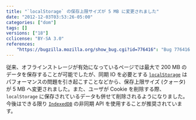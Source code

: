 ```yaml
---
title: "`localStorage` の保存上限サイズが 5 MB に変更されました"
date: "2012-12-03T03:53:26-05:00"
categories: ["dom"]
tags: []
versions: ["18"]
cclicense: "BY-SA 3.0"
references:
    "https://bugzilla.mozilla.org/show_bug.cgi?id=776416": "Bug 776416 – Remove exceptions to 5MB quota rule in localStorage"
---
```

従来、オフラインストレージが有効になっているページでは最大で 200 MB のデータを保存することが可能でしたが、同期 IO を必要とする [`localStorage`](https://developer.mozilla.org/ja/docs/DOM/Storage#localStorage) はパフォーマンスの問題を引き起こすことなどから、保存上限サイズ (クォータ) が 5 MB へ変更されました。また、ユーザが Cookie を削除する際、`localStorage` に保存されているデータも併せて削除されるようになりました。今後はできる限り [`IndexedDB`](https://developer.mozilla.org/ja/docs/IndexedDB) の非同期 API を使用することが推奨されています。
